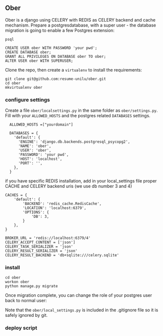 ## Ober

Ober is a django using CELERY with REDIS as CELERY backend and cache mechanism.
Prepare a postgresdatabase, with a super user - the database migration is going to enable a few Postgres extension:
```
psql

CREATE USER ober WITH PASSWORD 'your pwd';
CREATE DATABASE ober;
GRANT ALL PRIVILEGES ON DATABASE ober TO ober;
ALTER USER ober WITH SUPERUSER;
```

Clone the repo, then create a `virtualenv` to install the requirements:
```
git clone git@github.com:resume-unilu/ober.git
cd ober
mkvirtualenv ober
```

### configure settings
Create a file `ober/localsettings.py` in the same folder as `ober/settings.py`. Fill with your `ALLOWED_HOSTS` and the postgres related `DATABASES` settings.
```
  ALLOWED_HOSTS =["yourdomain"]

  DATABASES = {
    'default': {
      'ENGINE': 'django.db.backends.postgresql_psycopg2',
      'NAME': 'ober',
      'USER': 'ober',
      'PASSWORD': 'your pwd',
      'HOST': 'localhost',
      'PORT': '',
    },
  }
```

if you have specific REDIS installation, add in your local_settings file proper CACHE and CELERY backend uris (we use db number 3 and 4)

```
CACHES = {
    'default': {
        'BACKEND': 'redis_cache.RedisCache',
        'LOCATION': 'localhost:6379',
        'OPTIONS': {
            'DB': 3,
        }
    },
}

BROKER_URL = 'redis://localhost:6379/4'
CELERY_ACCEPT_CONTENT = ['json']
CELERY_TASK_SERIALIZER = 'json'
CELERY_RESULT_SERIALIZER = 'json'
CELERY_RESULT_BACKEND = 'db+sqlite:///celery.sqlite'
```

### install
```
cd ober
workon ober
python manage.py migrate
```
Once migration complete, you can change the role of your postgres user back to normal user:



Note that the `ober/local_settings.py` is included in the .gitignore file so it is safely ignored by git.

### deploy script

